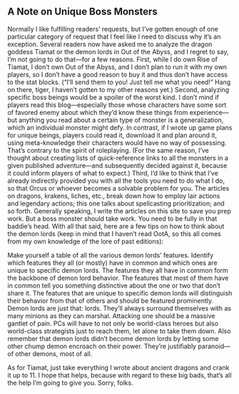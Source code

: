 ## A Note on Unique Boss Monsters

Normally I like fulfilling readers’ requests, but I’ve gotten enough of one particular category of request that I feel like I need to discuss why it’s an exception.
Several readers now have asked me to analyze the dragon goddess Tiamat or the demon lords in Out of the Abyss, and I regret to say, I’m not going to do that—for a few reasons.
First, while I do own Rise of Tiamat, I don’t own Out of the Abyss, and I don’t plan to run it with my own players, so I don’t have a good reason to buy it and thus don’t have access to the stat blocks. (“I’ll send them to you! Just tell me what you need!” Hang on there, tiger, I haven’t gotten to my other reasons yet.)
Second, analyzing specific boss beings would be a spoiler of the worst kind. I don’t mind if players read this blog—especially those whose characters have some sort of favored enemy about which they’d know these things from experience—but anything you read about a certain type of monster is a generalization, which an individual monster might defy. In contrast, if I wrote up game plans for unique beings, players could read it, download it and plan around it, using meta-knowledge their characters would have no way of possessing. That’s contrary to the spirit of roleplaying. (For the same reason, I’ve thought about creating lists of quick-reference links to all the monsters in a given published adventure—and subsequently decided against it, because it could inform players of what to expect.)
Third, I’d like to think that I’ve already indirectly provided you with all the tools you need to do what I do, so that Orcus or whoever becomes a solvable problem for you. The articles on dragons, krakens, liches, etc., break down how to employ lair actions and legendary actions; this one talks about spellcasting prioritization; and so forth. Generally speaking, I write the articles on this site to save you prep work. But a boss monster should take work. You need to be fully in that baddie’s head.
With all that said, here are a few tips on how to think about the demon lords (keep in mind that I haven’t read OotA, so this all comes from my own knowledge of the lore of past editions):

Make yourself a table of all the various demon lords’ features. Identify which features they all (or mostly) have in common and which ones are unique to specific demon lords.
The features they all have in common form the backbone of demon lord behavior.
The features that most of them have in common tell you something distinctive about the one or two that don’t share it.
The features that are unique to specific demon lords will distinguish their behavior from that of others and should be featured prominently.
Demon lords are just that: lords. They’ll always surround themselves with as many minions as they can marshal. Attacking one should be a massive gantlet of pain. PCs will have to not only be world-class heroes but also world-class strategists just to reach them, let alone to take them down. Also remember that demon lords didn’t become demon lords by letting some other chump demon encroach on their power. They’re justifiably paranoid—of other demons, most of all.

As for Tiamat, just take everything I wrote about ancient dragons and crank it up to 11.
I hope that helps, because with regard to these big bads, that’s all the help I’m going to give you. Sorry, folks.
